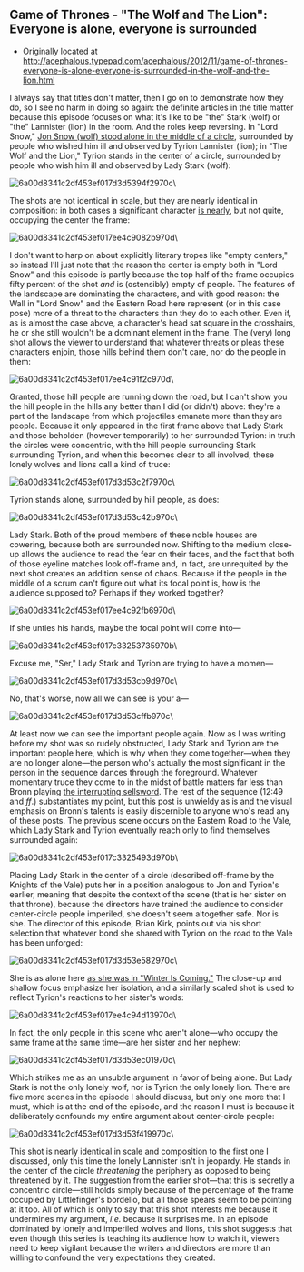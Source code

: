 ## Game of Thrones - "The Wolf and The Lion": Everyone is alone, everyone is surrounded

 * Originally located at http://acephalous.typepad.com/acephalous/2012/11/game-of-thrones-everyone-is-alone-everyone-is-surrounded-in-the-wolf-and-the-lion.html

I always say that titles don't matter, then I go on to demonstrate how they do, so I see no harm in doing so again: the definite articles in the title matter because this episode focuses on what it's like to be "the" Stark (wolf) or "the" Lannister (lion) in the room. And the roles keep reversing. In "Lord Snow," [Jon Snow (wolf) stood alone in the middle of a circle](http://acephalous.typepad.com/acephalous/2012/10/game-of-thrones-lord-snow-theres-a-half-man-here-to-see-you.html), surrounded by people who wished him ill and observed by Tyrion Lannister (lion); in "The Wolf and the Lion," Tyrion stands in the center of a circle, surrounded by people who wish him ill and observed by Lady Stark (wolf):

![6a00d8341c2df453ef017d3d5394f2970c](../../images/tv/game-of-thrones/the-wolf-and-the-lion/6a00d8341c2df453ef017d3d5394f2970c.png)\ 

The shots are not identical in scale, but they are nearly identical in composition: in both cases a significant character [is nearly](http://acephalous.typepad.com/.a/6a00d8341c2df453ef017c32b9d9a5970b-popup), but not quite, occupying the center the frame:

![6a00d8341c2df453ef017ee4c9082b970d](../../images/tv/game-of-thrones/the-wolf-and-the-lion/6a00d8341c2df453ef017ee4c9082b970d.png)\ 

I don't want to harp on about explicitly literary tropes like "empty centers," so instead I'll just note that the reason the center is empty both in "Lord Snow" and this episode is partly because the top half of the frame occupies fifty percent of the shot *and* is (ostensibly) empty of people. The features of the landscape are dominating the characters, and with good reason: the Wall in "Lord Snow" and the Eastern Road here represent (or in this case pose) more of a threat to the characters than they do to each other. Even if, as is almost the case above, a character's head sat square in the crosshairs, he or she still wouldn't be a dominant element in the frame. The (very) long shot allows the viewer to understand that whatever threats or pleas these characters enjoin, those hills behind them don't care, nor do the people in them:

![6a00d8341c2df453ef017ee4c91f2c970d](../../images/tv/game-of-thrones/the-wolf-and-the-lion/6a00d8341c2df453ef017ee4c91f2c970d.png)\ 

Granted, those hill people are running down the road, but I can't show you the hill people in the hills any better than I did (or didn't) above: they're a part of the landscape from which projectiles emanate more than they are people. Because it only appeared in the first frame above that Lady Stark and those beholden (however temporarily) to her surrounded Tyrion: in truth the circles were concentric, with the hill people surrounding Stark surrounding Tyrion, and when this becomes clear to all involved, these lonely wolves and lions call a kind of truce:

![6a00d8341c2df453ef017d3d53c2f7970c](../../images/tv/game-of-thrones/the-wolf-and-the-lion/6a00d8341c2df453ef017d3d53c2f7970c.png)\ 

Tyrion stands alone, surrounded by hill people, as does:

![6a00d8341c2df453ef017d3d53c42b970c](../../images/tv/game-of-thrones/the-wolf-and-the-lion/6a00d8341c2df453ef017d3d53c42b970c.png)\ 

Lady Stark. Both of the proud members of these noble houses are cowering, because both are surrounded now. Shifting to the medium close-up allows the audience to read the fear on their faces, and the fact that both of those eyeline matches look off-frame and, in fact, are unrequited by the next shot creates an addition sense of chaos. Because if the people in the middle of a scrum can't figure out what its focal point is, how is the audience supposed to? Perhaps if they worked together?

![6a00d8341c2df453ef017ee4c92fb6970d](../../images/tv/game-of-thrones/the-wolf-and-the-lion/6a00d8341c2df453ef017ee4c92fb6970d.png)\ 

If she unties his hands, maybe the focal point will come into—

![6a00d8341c2df453ef017c33253735970b](../../images/tv/game-of-thrones/the-wolf-and-the-lion/6a00d8341c2df453ef017c33253735970b.png)\ 

Excuse me, "Ser," Lady Stark and Tyrion are trying to have a momen—

![6a00d8341c2df453ef017d3d53cb9d970c](../../images/tv/game-of-thrones/the-wolf-and-the-lion/6a00d8341c2df453ef017d3d53cb9d970c.png)\ 

No, that's worse, now all we can see is your a—

![6a00d8341c2df453ef017d3d53cffb970c](../../images/tv/game-of-thrones/the-wolf-and-the-lion/6a00d8341c2df453ef017d3d53cffb970c.png)\ 

At least now we can see the important people again. Now as I was writing before my shot was so rudely obstructed, Lady Stark and Tyrion are the important people here, which is why when they come together—when they are no longer alone—the person who's actually the most significant in the person in the sequence dances through the foreground. Whatever momentary truce they come to in the midst of battle matters far less than Bronn playing [the interrupting sellsword](http://uncyclopedia.wikia.com/wiki/Interrupting_cow). The rest of the sequence (12:49 and *ff*.) substantiates my point, but this post is unwieldy as is and the visual emphasis on Bronn's talents is easily discernible to anyone who's read any of these posts. The previous scene occurs on the Eastern Road to the Vale, which Lady Stark and Tyrion eventually reach only to find themselves surrounded again:

![6a00d8341c2df453ef017c3325493d970b](../../images/tv/game-of-thrones/the-wolf-and-the-lion/6a00d8341c2df453ef017c3325493d970b.png)\ 

Placing Lady Stark in the center of a circle (described off-frame by the Knights of the Vale) puts her in a position analogous to Jon and Tyrion's earlier, meaning that despite the context of the scene (that is her sister on that throne), because the directors have trained the audience to consider center-circle people imperiled, she doesn't seem altogether safe. Nor is she. The director of this episode, Brian Kirk, points out via his short selection that whatever bond she shared with Tyrion on the road to the Vale has been unforged:

![6a00d8341c2df453ef017d3d53e582970c](../../images/tv/game-of-thrones/the-wolf-and-the-lion/6a00d8341c2df453ef017d3d53e582970c.png)\ 

She is as alone here [as she was in "Winter Is Coming."](http://acephalous.typepad.com/acephalous/2012/09/game-of-thrones-winter-is-coming-for-catelyn-stark-and-jon-snow.html) The close-up and shallow focus emphasize her isolation, and a similarly scaled shot is used to reflect Tyrion's reactions to her sister's words:

![6a00d8341c2df453ef017ee4c94d13970d](../../images/tv/game-of-thrones/the-wolf-and-the-lion/6a00d8341c2df453ef017ee4c94d13970d.png)\ 

In fact, the only people in this scene who aren't alone—who occupy the same frame at the same time—are her sister and her nephew:

![6a00d8341c2df453ef017d3d53ec01970c](../../images/tv/game-of-thrones/the-wolf-and-the-lion/6a00d8341c2df453ef017d3d53ec01970c.png)\ 

Which strikes me as an unsubtle argument in favor of being alone. But Lady Stark is not the only lonely wolf, nor is Tyrion the only lonely lion. There are five more scenes in the episode I should discuss, but only one more that I must, which is at the end of the episode, and the reason I must is because it deliberately confounds my entire argument about center-circle people:

![6a00d8341c2df453ef017d3d53f419970c](../../images/tv/game-of-thrones/the-wolf-and-the-lion/6a00d8341c2df453ef017d3d53f419970c.png)\ 

This shot is nearly identical in scale and composition to the first one I discussed, only this time the lonely Lannister isn't in jeopardy. He stands in the center of the circle *threatening* the periphery as opposed to being threatened by it. The suggestion from the earlier shot—that this is secretly a concentric circle—still holds simply because of the percentage of the frame occupied by Littlefinger's bordello, but all those spears seem to be pointing at it too. All of which is only to say that this shot interests me because it undermines my argument, *i.e.* because it surprises me. In an episode dominated by lonely and imperiled wolves and lions, this shot suggests that even though this series is teaching its audience how to watch it, viewers need to keep vigilant because the writers and directors are more than willing to confound the very expectations they created.
